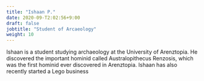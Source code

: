 ```yaml
---
title: "Ishaan P."
date: 2020-09-T2:02:56+9:00
draft: false
jobtitle: "Student of Arcaeology"
weight: 10
---
```


Ishaan is a student studying archaeology at the University of Arenztopia. He discovered the important hominid called Australopithecus Renzosis, which was the first hominid ever discovered in Arenztopia. Ishaan has also recently started a Lego business
